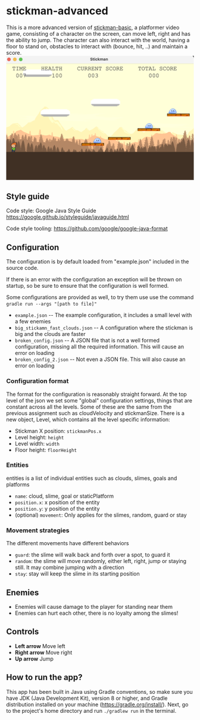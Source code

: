 # stickman-advanced
This is a more advanced version of [stickman-basic](https://github.com/dinakb/stickman-basic), a platformer video game, consisting of a character on the screen, can move left, right and has the ability to jump. The character can also interact with the world, having a floor to stand on, obstacles to interact with (bounce, hit, ..) and maintain a score.
![game screenshot](my-stickman.png)

## Style guide
Code style: Google Java Style Guide https://google.github.io/styleguide/javaguide.html

Code style tooling: https://github.com/google/google-java-format

## Configuration
The configuration is by default loaded from "example.json" included in the source code.

If there is an error with the configuration an exception will be thrown on startup,
so be sure to ensure that the configuration is well formed.

Some configurations are provided as well, to try them use use the command `gradle run --args
 "[path to file]"`

 * `example.json` -- The example configuration, it includes a small level with a few enemies
 * `big_stickamn_fast_clouds.json` -- A configuration where the stickman is big and the clouds
  are faster
 * `broken_config.json` -- A JSON file that is not a well formed configuration, missing all the
  required information. This will cause an error on loading
 * `broken_config_2.json` -- Not even a JSON file. This will also cause an error on loading

### Configuration format
The format for the configuration is reasonably straight forward.
At the top level of the json we set some "global" configuration settings, things that are constant
 across all the levels. Some of these are the same from the previous assignment such as
  cloudVelocity and stickmanSize.
  There is a new object, Level, which contains all the level specific information:
  * Stickman X position: `stickmanPos.x`
  * Level height: `height`
  * Level width: `width`
  * Floor height: `floorHeight`

### Entities
 entities is a list of individual entities such as clouds, slimes, goals and platforms
  * `name`: cloud, slime, goal or staticPlatform
  * `position.x`: x position of the entity
  * `position.y`: y position of the entity
  * (optional) `movement`: Only applies for the slimes, random, guard or stay

### Movement strategies
  The different movements have different behaviors
  * `guard`: the slime will walk back and forth over a spot, to guard it
  * `random`: the slime will move randomly, either left, right, jump or staying still. It may
   combine jumping with a direction
  * `stay`: stay will keep the slime in its starting position

## Enemies
* Enemies will cause damage to the player for standing near them
* Enemies can hurt each other, there is no loyalty among the slimes!

## Controls
* **Left arrow** Move left
* **Right arrow** Move right
* **Up arrow** Jump

## How to run the app?
This app has been built in Java using Gradle conventions, so make sure you have JDK (Java Development Kit), version 8 or higher, and Gradle distribution installed on your machine (https://gradle.org/install/).
Next, go to the project's home directory and run `./gradlew run` in the terminal.

